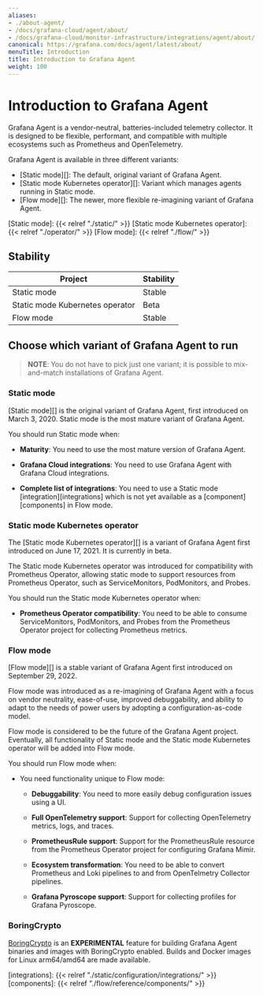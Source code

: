 ```yaml
---
aliases:
- ./about-agent/
- /docs/grafana-cloud/agent/about/
- /docs/grafana-cloud/monitor-infrastructure/integrations/agent/about/
canonical: https://grafana.com/docs/agent/latest/about/
menuTitle: Introduction
title: Introduction to Grafana Agent
weight: 100
---
```


# Introduction to Grafana Agent

Grafana Agent is a vendor-neutral, batteries-included telemetry collector. It
is designed to be flexible, performant, and compatible with multiple ecosystems
such as Prometheus and OpenTelemetry.

Grafana Agent is available in three different variants:

* [Static mode][]: The default, original variant of Grafana Agent.
* [Static mode Kubernetes operator][]: Variant which manages agents running in Static mode.
* [Flow mode][]: The newer, more flexible re-imagining variant of Grafana Agent.

[Static mode]: {{< relref "./static/" >}}
[Static mode Kubernetes operator]: {{< relref "./operator/" >}}
[Flow mode]: {{< relref "./flow/" >}}

## Stability

| Project | Stability |
| ------- | --------- |
| Static mode | Stable |
| Static mode Kubernetes operator | Beta |
| Flow mode | Stable |

## Choose which variant of Grafana Agent to run

> **NOTE**: You do not have to pick just one variant; it is possible to
> mix-and-match installations of Grafana Agent.

### Static mode

[Static mode][] is the original variant of Grafana Agent, first introduced on
March 3, 2020. Static mode is the most mature variant of Grafana Agent.

You should run Static mode when:

* **Maturity**: You need to use the most mature version of Grafana Agent.

* **Grafana Cloud integrations**: You need to use Grafana Agent with Grafana Cloud integrations.

* **Complete list of integrations**: You need to use a Static mode [integration][integrations] which is not yet
  available as a [component][components] in Flow mode.

### Static mode Kubernetes operator

The [Static mode Kubernetes operator][] is a variant of Grafana Agent first
introduced on June 17, 2021. It is currently in beta.

The Static mode Kubernetes operator was introduced for compatibility with
Prometheus Operator, allowing static mode to support resources from Prometheus
Operator, such as ServiceMonitors, PodMonitors, and Probes.

You should run the Static mode Kubernetes operator when:

* **Prometheus Operator compatibility**: You need to be able to consume
  ServiceMonitors, PodMonitors, and Probes from the Prometheus Operator project
  for collecting Prometheus metrics.

### Flow mode

[Flow mode][] is a stable variant of Grafana Agent first introduced on
September 29, 2022.

Flow mode was introduced as a re-imagining of Grafana Agent with a focus on
vendor neutrality, ease-of-use, improved debuggability, and ability to adapt to
the needs of power users by adopting a configuration-as-code model.

Flow mode is considered to be the future of the Grafana Agent project.
Eventually, all functionality of Static mode and the Static mode Kubernetes
operator will be added into Flow mode.

You should run Flow mode when:

* You need functionality unique to Flow mode:

  * **Debuggability**: You need to more easily debug configuration issues using
    a UI.

  * **Full OpenTelemetry support**: Support for collecting OpenTelemetry
    metrics, logs, and traces.

  * **PrometheusRule support**: Support for the PrometheusRule resource from
    the Prometheus Operator project for configuring Grafana Mimir.

  * **Ecosystem transformation**: You need to be able to convert Prometheus and
    Loki pipelines to and from OpenTelmetry Collector pipelines.

  * **Grafana Pyroscope support**: Support for collecting profiles for Grafana
    Pyroscope.


### BoringCrypto

[BoringCrypto](https://pkg.go.dev/crypto/internal/boring) is an **EXPERIMENTAL** feature for building Grafana Agent
binaries and images with BoringCrypto enabled. Builds and Docker images for Linux arm64/amd64 are made available.

[integrations]: {{< relref "./static/configuration/integrations/" >}}
[components]: {{< relref "./flow/reference/components/" >}}

